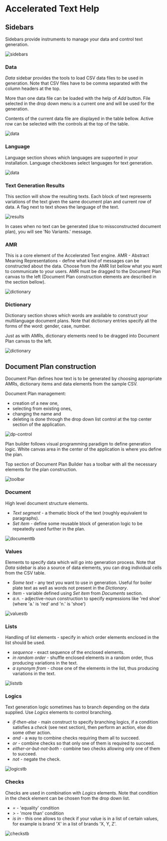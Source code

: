 # Accelerated Text Help

## Sidebars

Sidebars provide instruments to manage your data and control text generation.

![sidebars](help/sidebars.png)

### Data

*Data* sidebar provides the tools to load CSV data files to be used in generation. Note that CSV files have to be comma separated with the column headers at the top.

More than one data file can be loaded with the help of *Add* button. File selected in the drop down menu is a current one and will be used for the generation.

Contents of the current data file are displayed in the table bellow. Active row can be selected with the controls at the top of the table.

![data](help/data.png)

### Language

Language section shows which languages are supported in your installation. Language checkboxes select languages for text generation.

![data](help/language.png)

### Text Generation Results

This section will show the resulting texts. Each block of text represents variations of the text given the same document plan and current row of data. A flag next to text shows the language of the text.

![results](help/results.png)

In cases when no text can be generated (due to missconstructed document plan), you will see 'No Variants.' message.

### AMR

This is a core element of the Accelerated Text engine. AMR - Abstract Meaning Representations - define what kind of messages can be constructed about the data. Choose from the AMR list bellow what you want to communicate to your users. AMR must be dragged to the Document Plan canvas to the left (Document Plan construction elements are described in the section bellow).

![dictionary](help/amr.png)

### Dictionary

Dictionary section shows which words are available to construct your multilanguage document plans. Note that dictionary entries specify all the forms of the word: gender, case, number.

Just as with AMRs, dictionary elements need to be dragged into Document Plan canvas to the left.

![dictionary](help/dictionary.png)

## Document Plan construction

Document Plan defines how text is to be generated by choosing appropriate AMRs, dictionary items and data elements from the sample CSV.

Document Plan management: 
* creation of a new one, 
* selecting from existing ones, 
* changing the name and 
* deleting 
is done through the drop down list control at the top center section of the application.

![dp-control](help/dp-controls.png)

Plan builder follows visual programming paradigm to define generation logic. White canvas area in the center of the application is where you define the plan.

Top section of Document Plan Builder has a toolbar with all the necessary elements for the plan construction.

![toolbar](help/toolbar.png)

### Document

High level document structure elements.
* *Text segment* - a thematic block of the text (roughly equivalent to paragraphs).
* *Set item* - define some reusable block of generation logic to be repeatedly used further in the plan.

![documenttb](help/document-tb.png)

### Values

Elements to specify data which will go into generation process. Note that *Data* sidebar is also a source of data elements, you can drag individual cells from the CSV table.

* *Some text* - any text you want to use in generation. Useful for boiler plate text as well as words not present in the *Dictionary*.
* *Item* - variable defined using *Set item* from *Documents* section.
* *a.n.* - adjective-noun construction to specify expressions like 'red shoe' (where 'a.' is 'red' and 'n.' is 'shoe')

![valuestb](help/values-tb.png)

### Lists

Handling of list elements - specify in which order elements enclosed in the list should be used.

* *sequence* - exact sequence of the enclosed elements.
* *in random order* - shuffle enclosed elements in a random order, thus producing variations in the text.
* *a synonym from* - chose one of the elements in the list, thus producing variations in the text.

![liststb](help/lists-tb.png)

### Logics

Text generation logic sometimes has to branch depending on the data supplied. Use *Logics* elements to control branching.

* *if-then-else* - main construct to specify branching logics, if a condition satisfies a *check* (see next section), then perform an action, else do some other action.
* *and* - a way to combine checks requiring them all to succeed.
* *or* - combine checks so that only one of them is required to succeed.
* *either-or-but-not-both* - combine two checks allowing only one of them to succeed.
* *not* - negate the check.

![logicstb](help/logics-tb.png)

### Checks

Checks are used in combination with *Logics* elements. Note that condition in the check element can be chosen from the drop down list.

* *=* - 'equality' condition
* *>* - 'more than' condition
* *is in* - this one allows to check if your value is in a list of certain values, for example is brand 'X' in a list of brands 'X, Y, Z'.

![checkstb](help/checks-tb.png)
